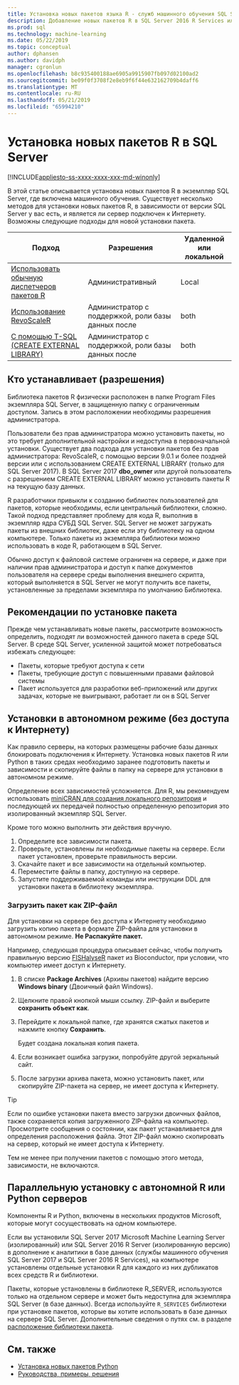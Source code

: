 ```yaml
---
title: Установка новых пакетов языка R - служб машинного обучения SQL Server
description: Добавление новых пакетов R в SQL Server 2016 R Services или служб SQL Server 2017 машинного обучения (в базе данных)
ms.prod: sql
ms.technology: machine-learning
ms.date: 05/22/2019
ms.topic: conceptual
author: dphansen
ms.author: davidph
manager: cgronlun
ms.openlocfilehash: b8c935400188ae6905a9915907fb097d02100ad2
ms.sourcegitcommit: be09f0f3708f2e8eb9f6f44e632162709b4daff6
ms.translationtype: MT
ms.contentlocale: ru-RU
ms.lasthandoff: 05/21/2019
ms.locfileid: "65994210"
---
```

# <a name="install-new-r-packages-on-sql-server"></a>Установка новых пакетов R в SQL Server
[!INCLUDE[appliesto-ss-xxxx-xxxx-xxx-md-winonly](../../includes/appliesto-ss-xxxx-xxxx-xxx-md-winonly.md)]

В этой статье описывается установка новых пакетов R в экземпляр SQL Server, где включена машинного обучения. Существует несколько методов для установки новых пакетов R, в зависимости от версии SQL Server у вас есть, и является ли сервер подключен к Интернету. Возможны следующие подходы для новой установки пакета.

| Подход                           | Разрешения               | Удаленной или локальной |
|------------------------------------|---------------------------|--------------|
| [Использовать обычную диспетчеров пакетов R](use-r-package-managers-on-sql-server.md)  | Административный | Local |
| [Использование RevoScaleR](use-revoscaler-to-manage-r-packages.md) |  Администратор с поддержкой, роли базы данных после | both|
| [С помощью T-SQL (CREATE EXTERNAL LIBRARY)](install-r-packages-tsql.md) | Администратор с поддержкой, роли базы данных после | both 

## <a name="who-installs-permissions"></a>Кто устанавливает (разрешения)

Библиотека пакетов R физически расположен в папке Program Files экземпляра SQL Server, в защищенную папку с ограниченным доступом. Запись в этом расположении необходимы разрешения администратора.

Пользователи без прав администратора можно установить пакеты, но это требует дополнительной настройки и недоступна в первоначальной установки. Существует два подхода для установки пакетов без прав администратора: RevoScaleR, с помощью версии 9.0.1 и более поздней версии или с использованием CREATE EXTERNAL LIBRARY (только для SQL Server 2017). В SQL Server 2017 **dbo_owner** или другой пользователь с разрешением CREATE EXTERNAL LIBRARY можно установить пакеты R на текущую базу данных.

R разработчики привыкли к созданию библиотек пользователей для пакетов, которые необходимы, если центральный библиотеки, сложно. Такой подход представляет проблему для кода R, выполнив в экземпляр ядра СУБД SQL Server. SQL Server не может загружать пакеты из внешних библиотек, даже если эту библиотеку на одном компьютере. Только пакеты из экземпляра библиотеки можно использовать в коде R, работающем в SQL Server.

Обычно доступ к файловой системе ограничен на сервере, и даже при наличии прав администратора и доступ к папке документов пользователя на сервере среды выполнения внешнего скрипта, который выполняется в SQL Server не могут получить все пакеты, установленные за пределами экземпляра по умолчанию Библиотека. 

## <a name="considerations-for-package-installation"></a>Рекомендации по установке пакета

Прежде чем устанавливать новые пакеты, рассмотрите возможность определить, подходят ли возможностей данного пакета в среде SQL Server. В среде SQL Server, усиленной защитой может потребоваться избежать следующее:

+ Пакеты, которые требуют доступа к сети
+ Пакеты, требующие доступ с повышенными правами файловой системы
+ Пакет используется для разработки веб-приложений или других задачах, которые не выигрывают, работает ли он в SQL Server

## <a name="offline-installation-no-internet-access"></a>Установки в автономном режиме (без доступа к Интернету)

Как правило серверы, на которых размещены рабочие базы данных блокировать подключения к Интернету. Установка новых пакетов R или Python в таких средах необходимо заранее подготовить пакеты и зависимости и скопируйте файлы в папку на сервере для установки в автономном режиме.

Определение всех зависимостей усложняется. Для R, мы рекомендуем использовать [miniCRAN для создания локального репозитория](create-a-local-package-repository-using-minicran.md) и последующей их передачей полностью определенную репозитория это изолированный экземпляр SQL Server.

Кроме того можно выполнить эти действия вручную.

1. Определите все зависимости пакета. 
2. Проверьте, установлены ли необходимые пакеты на сервере. Если пакет установлен, проверьте правильность версии.
3. Скачайте пакет и все зависимости на отдельный компьютер.
4. Переместите файлы в папку, доступную на сервере.
5. Запустите поддерживаемой команды или инструкции DDL для установки пакета в библиотеку экземпляра.

### <a name="download-the-package-as-a-zipped-file"></a>Загрузить пакет как ZIP-файл

Для установки на сервере без доступа к Интернету необходимо загрузить копию пакета в формате ZIP-файла для установки в автономном режиме. **Не Распакуйте пакет.**

Например, следующая процедура описывает сейчас, чтобы получить правильную версию [FISHalyseR](https://bioconductor.org/packages/release/bioc/html/FISHalyseR.html) пакет из Bioconductor, при условии, что компьютер имеет доступ к Интернету.

1.  В списке **Package Archives** (Архивы пакетов) найдите версию **Windows binary** (Двоичный файл Windows).

2.  Щелкните правой кнопкой мыши ссылку. ZIP-файл и выберите **сохранить объект как**.

3.  Перейдите к локальной папке, где хранятся сжатых пакетов и нажмите кнопку **Сохранить**.

    Будет создана локальная копия пакета. 

4. Если возникает ошибка загрузки, попробуйте другой зеркальный сайт.

5. После загрузки архива пакета, можно установить пакет, или скопируйте ZIP-пакета на сервер, не имеет доступа к Интернету.

> [!TIP]
> Если по ошибке установки пакета вместо загрузки двоичных файлов, также сохраняется копия загруженного ZIP-файла на компьютер. Просмотрите сообщения о состоянии, как пакет устанавливается для определения расположения файла. Этот ZIP-файл можно скопировать на сервер, который не имеет доступа к Интернету.
> 
> Тем не менее при получении пакетов с помощью этого метода, зависимости, не включаются. 


## <a name="side-by-side-installation-with-standalone-r-or-python-servers"></a>Параллельную установку с автономной R или Python серверов

Компоненты R и Python, включены в нескольких продуктов Microsoft, которые могут сосуществовать на одном компьютере.

Если вы установили SQL Server 2017 Microsoft Machine Learning Server (изолированный) или SQL Server 2016 R Server (изолированную версию) в дополнение к аналитики в базе данных (службы машинного обучения SQL Server 2017 и SQL Server 2016 R Services), на компьютере установлены отдельные установки R для каждого из них дубликатов всех средств R и библиотеки.

Пакеты, которые установлены в библиотеке R_SERVER, используются только на отдельном сервере и может быть недоступна для экземпляра SQL Server (в базе данных). Всегда используйте `R_SERVICES` библиотеки при установке пакетов, которые вы хотите использовать в базе данных на сервере SQL Server. Дополнительные сведения о путях см. в разделе [расположение библиотеки пакета](installing-and-managing-r-packages.md#package-library-location).


## <a name="see-also"></a>См. также

+ [Установка новых пакетов Python](../python/install-additional-python-packages-on-sql-server.md)
+ [Руководства, примеры, решения](../tutorials/machine-learning-services-tutorials.md)
